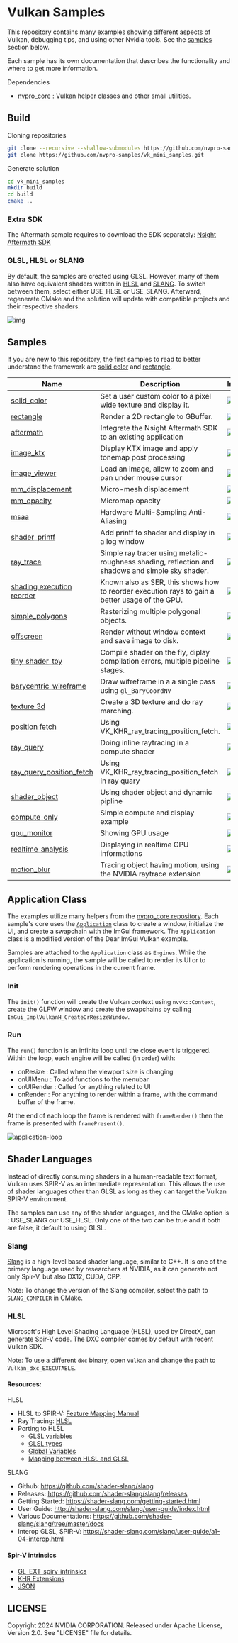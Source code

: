 # Vulkan Samples

This repository contains many examples showing different aspects of Vulkan, debugging tips, and using other Nvidia tools. See the [samples](#Samples) section below.

Each sample has its own documentation that describes the functionality and where to get more information.

Dependencies
*  [nvpro_core](https://github.com/nvpro-samples/nvpro_core) : Vulkan helper classes and other small utilities.


## Build

Cloning repositories

``` bash
git clone --recursive --shallow-submodules https://github.com/nvpro-samples/nvpro_core.git
git clone https://github.com/nvpro-samples/vk_mini_samples.git
```

Generate solution

``` bash
cd vk_mini_samples
mkdir build
cd build
cmake ..
```

### Extra SDK

The Aftermath sample requires to download the SDK separately:  [Nsight Aftermath SDK](https://developer.nvidia.com/nsight-aftermath)


### GLSL, HLSL or SLANG

By default, the samples are created using GLSL. However, many of them also have equivalent shaders written in [HLSL](https://learn.microsoft.com/en-us/windows/win32/direct3dhlsl/dx-graphics-hlsl) and [SLANG](https://github.com/shader-slang/slang). To switch between them, select either USE_HLSL or USE_SLANG. Afterward, regenerate CMake and the solution will update with compatible projects and their respective shaders.

![img](docs/use_shaders.png)

## Samples

If you are new to this repository, the first samples to read to better understand the framework are [solid color](samples/solid_color) and [rectangle](samples/rectangle).

| Name | Description | Image | GLSL | HLSL | Slang |
| ------ | ------ | ---- | ---- | ---- | ---- |
| [solid_color](samples/solid_color) | Set a user custom color to a pixel wide texture and display it.  | ![](samples/solid_color/docs/solid_color_th.jpg) | [x] | [x] | [x] |
| [rectangle](samples/rectangle) | Render a 2D rectangle to GBuffer.  | ![](samples/rectangle/docs/rectangle_th.jpg) | [x] | [x] | [x] |
| [aftermath](samples/aftermath) | Integrate the Nsight Aftermath SDK to an existing application | ![](samples/aftermath/docs/aftermath_th.jpg) | [x] | [x] | [ ] |
| [image_ktx](samples/image_ktx) | Display KTX image and apply tonemap post processing | ![](samples/image_ktx/docs/image_ktx_th.jpg) | [x] | [x] | [x] |
| [image_viewer](samples/image_viewer) | Load an image, allow to zoom and pan under mouse cursor | ![](samples/image_viewer/docs/image_viewer_th.jpg) | [x] | [x] | [x] |
| [mm_displacement](samples/mm_displacement) | Micro-mesh displacement  | ![](samples/mm_displacement/docs/micromesh_th.jpg) | [x] | [x] | [x] |
| [mm_opacity](samples/mm_opacity) | Micromap opacity  | ![](samples/mm_opacity/docs/opacity_th.jpg) | [x] | [x] | [x] |
| [msaa](samples/msaa) | Hardware Multi-Sampling Anti-Aliasing  | ![](samples/msaa/docs/msaa_th.jpg) | [x] | [x] | [x] |
| [shader_printf](samples/shader_printf) | Add printf to shader and display in a log window  | ![](samples/shader_printf/docs/printf_th.jpg) | [x] | [x] | [x] |
| [ray_trace](samples/ray_trace) | Simple ray tracer using metalic-roughness shading, reflection and shadows and simple sky shader.  | ![](samples/ray_trace/docs/raytrace_th.jpg) | [x] | [x] | [x] |
| [shading execution reorder](samples/ser_pathtrace) | Known also as SER, this shows how to reorder execution rays to gain a better usage of the GPU.  | ![](samples/ser_pathtrace/docs/ser_2_th.jpg) | [x] | [x] | [x] |
| [simple_polygons](samples/simple_polygons) | Rasterizing multiple polygonal objects.  | ![](samples/simple_polygons/docs/simple_polygons_th.jpg) | [x] | [x] | [x] |
| [offscreen](samples/offscreen) | Render without window context and save image to disk.  | ![](samples/offscreen/docs/offline_th.jpg) | [x] | [x] | [x] |
| [tiny_shader_toy](samples/tiny_shader_toy) | Compile shader on the fly, diplay compilation errors, multiple pipeline stages.  | ![](samples/tiny_shader_toy/docs/tiny_shader_toy_th.jpg) | [x] | [ ] | [ ] |
| [barycentric_wireframe](samples/barycentric_wireframe) | Draw wifreframe in a a single pass using `gl_BaryCoordNV` | ![](samples/barycentric_wireframe/docs/bary_wireframe_th.jpg) | [x] |  [x] | [x] |
| [texture 3d](samples/texture_3d) | Create a 3D texture and do ray marching. | ![](samples/texture_3d/docs/texture_3d_th.jpg) | [x] | [x] | [x] |
| [position fetch](samples/ray_tracing_position_fetch) | Using VK_KHR_ray_tracing_position_fetch. | ![](samples/ray_tracing_position_fetch/docs/fetch_th.jpg) | [x] | [ ] | [x] |
| [ray_query](samples/ray_query) | Doing inline raytracing in a compute shader | ![](samples/ray_query/docs/ray_query_th.jpg) | [x] | [x] | [x] |
| [ray_query_position_fetch](samples/ray_query_position_fetch) | Using VK_KHR_ray_tracing_position_fetch in ray quary | ![](samples/ray_query_position_fetch/docs/ray_query_pos_fetch_th.jpg) | [x] | [ ] | [x] |
| [shader_object](samples/shader_object) | Using shader object and dynamic pipline | ![](samples/shader_object/docs/shader_object_th.jpg) | [x] | [x] | [x] |
| [compute_only](samples/compute_only) | Simple compute and display example | ![](samples/compute_only/docs/compute_only_th.jpg) | [x] | [x] | [x] |
| [gpu_monitor](samples/gpu_monitor) | Showing GPU usage | ![](samples/gpu_monitor/gpu_monitor_th.png) | [x] | [x] | [x] |
| [realtime_analysis](samples/realtime_analysis) | Displaying in realtime GPU informations | ![](samples/realtime_analysis/docs/realtime_analysis_th.jpg) | [x] | [ ] | [x] |
| [motion_blur](samples/ray_trace_motion_blur) | Tracing object having motion, using the NVIDIA raytrace extension | ![](samples/ray_trace_motion_blur/docs/motion_blur_th.jpg) | [x] | [ ] | [x] |


## Application Class

The examples utilize many helpers from the [nvpro_core repository](https://github.com/nvpro-samples/nvpro_core). Each sample's core uses the [`Application`](https://github.com/nvpro-samples/nvpro_core/blob/master/nvvkhl/application.hpp) class to create a window, initialize the UI, and create a swapchain with the ImGui framework. The `Application` class is a modified version of the Dear ImGui Vulkan example.

Samples are attached to the `Application` class as `Engines`. While the application is running, the sample will be called to render its UI or to perform rendering operations in the current frame.

### Init

The `init()` function will create the Vulkan context using `nvvk::Context`, create the GLFW window and create the swapchains by calling `ImGui_ImplVulkanH_CreateOrResizeWindow`.

### Run

The `run()` function is an infinite loop until the close event is triggered. Within the loop, each engine will be called (in order) with:

* onResize : Called when the viewport size is changing
* onUIMenu : To add functions to the menubar
* onUIRender : Called for anything related to UI
* onRender : For anything to render within a frame, with the command buffer of the frame.

At the end of each loop the frame is rendered with `frameRender()` then the frame is presented with `framePresent()`.  

![application-loop](docs/Application-loop.png)


## Shader Languages

Instead of directly consuming shaders in a human-readable text format, Vulkan uses SPIR-V as an intermediate representation. This allows the use of shader languages other than GLSL as long as they can target the Vulkan SPIR-V environment.

The samples can use any of the shader languages, and the CMake option is : USE_SLANG our USE_HLSL. Only one of the two can be true and if both are false, it default to using GLSL.

### Slang

[Slang](https://github.com/shader-slang/slang) is a high-level based shader language, similar to C++. It is one of the primary language used by researchers at NVIDIA, as it can generate not only Spir-V, but also DX12, CUDA, CPP. 

Note: To change the version of the Slang compiler, select the path to `SLANG_COMPILER` in CMake. 

### HLSL

Microsoft's High Level Shading Language (HLSL), used by DirectX, can generate Spir-V code. The DXC compiler comes by default with recent Vulkan SDK.

Note: To use a different `dxc` binary, open `Vulkan` and change the path to `Vulkan_dxc_EXECUTABLE`.


#### Resources:

HLSL 
* HLSL to SPIR-V: [Feature Mapping Manual](https://github.com/microsoft/DirectXShaderCompiler/blob/main/docs/SPIR-V.rst)
* Ray Tracing: [HLSL](https://microsoft.github.io/DirectX-Specs/d3d/Raytracing.html)
* Porting to HLSL
  * [GLSL variables](https://learn.microsoft.com/en-us/windows/uwp/gaming/glsl-to-hlsl-reference#porting-glsl-variables-to-hlsl)
  * [GLSL types](https://learn.microsoft.com/en-us/windows/uwp/gaming/glsl-to-hlsl-reference#porting-glsl-types-to-hlsl)
  * [Global Variables](https://learn.microsoft.com/en-us/windows/uwp/gaming/glsl-to-hlsl-reference#porting-glsl-pre-defined-global-variables-to-hlsl)
  * [Mapping between HLSL and GLSL](https://anteru.net/blog/2016/mapping-between-HLSL-and-GLSL/)

SLANG

* Github: https://github.com/shader-slang/slang
* Releases: https://github.com/shader-slang/slang/releases
* Getting Started: https://shader-slang.com/getting-started.html
* User Guide: http://shader-slang.com/slang/user-guide/index.html
* Various Documentations: https://github.com/shader-slang/slang/tree/master/docs
* Interop GLSL, SPIR-V: https://shader-slang.com/slang/user-guide/a1-04-interop.html

#### Spir-V intrinsics

* [GL_EXT_spirv_intrinsics](https://github.com/microsoft/DirectXShaderCompiler/wiki/GL_EXT_spirv_intrinsics-for-SPIR-V-code-gen)
* [KHR Extensions](https://github.com/KhronosGroup/SPIRV-Registry/tree/main/extensions/KHR)
* [JSON](https://github.com/KhronosGroup/SPIRV-Headers/blob/main/include/spirv/unified1/spirv.json)



## LICENSE

Copyright 2024 NVIDIA CORPORATION. Released under Apache License,
Version 2.0. See "LICENSE" file for details.
